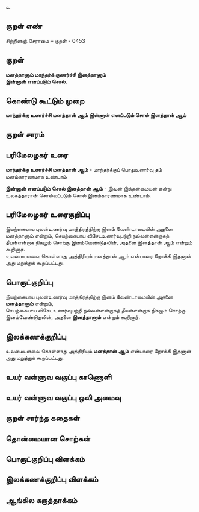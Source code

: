உ

## குறள் எண் 

சிற்றினஞ் சேராமை – குறள் - 0453  

## குறள் 

**மனத்தானாம் மாந்தர்க் குணர்ச்சி இனத்தானாம்  
இன்னான் எனப்படும் சொல்.**

## கொண்டு கூட்டும் முறை

**மாந்தர்க்கு உணர்ச்சி மனத்தான் ஆம் இன்னான் எனப்படும் சொல் இனத்தான் ஆம்**  

## குறள் சாரம் 


## பரிமேலழகர் உரை

**மாந்தர்க்கு உணர்ச்சி மனத்தான் ஆம்** - மாந்தர்க்குப் பொதுஉணர்வு தம் மனம்காரணமாக உண்டாம்  

**இன்னான் எனப்படும் சொல் இனத்தான் ஆம்** - இவன் இத்தன்மையன் என்று உலகத்தாரான் சொல்லப்படும் சொல் இனம்காரணமாக உண்டாம். 

## பரிமேலழகர் உரைகுறிப்பு   

இயற்கையாய புலன்உணர்வு மாத்திரத்திற்கு இனம் வேண்டாமையின் அதனை மனத்தானாம் என்றும், செயற்கையாய விசேடஉணர்வுபற்றி நல்லன்என்றாகத் தீயன்என்றாக நிகழும் சொற்கு இனம்வேண்டுதலின், அதனை இனத்தான் ஆம் என்றும் கூறினார்.  
உவமையளவை கொள்ளாது அத்திரிபும் மனத்தான் ஆம் என்பாரை நோக்கி இதனான் அது மறுத்துக் கூறப்பட்டது.    

## பொருட்குறிப்பு 

இயற்கையாய புலன்உணர்வு மாத்திரத்திற்கு இனம் வேண்டாமையின் அதனை **மனத்தானாம்** என்றும்,  
செயற்கையாய விசேடஉணர்வுபற்றி நல்லன்என்றாகத் தீயன்என்றாக நிகழும் சொற்கு இனம்வேண்டுதலின், அதனை **இனத்தானாம்** என்றும் கூறினார்.  

## இலக்கணக்குறிப்பு  

உவமையளவை கொள்ளாது அத்திரிபும் **மனத்தான் ஆம்** என்பாரை நோக்கி இதனான் அது மறுத்துக் கூறப்பட்டது.    

## உயர் வள்ளுவ வகுப்பு காணொளி


## உயர் வள்ளுவ வகுப்பு ஒலி அமைவு 

 
## குறள் சார்ந்த கதைகள் 


## தொன்மையான சொற்கள்


## பொருட்குறிப்பு விளக்கம்


## இலக்கணக்குறிப்பு விளக்கம்


## ஆங்கில கருத்தாக்கம் 


